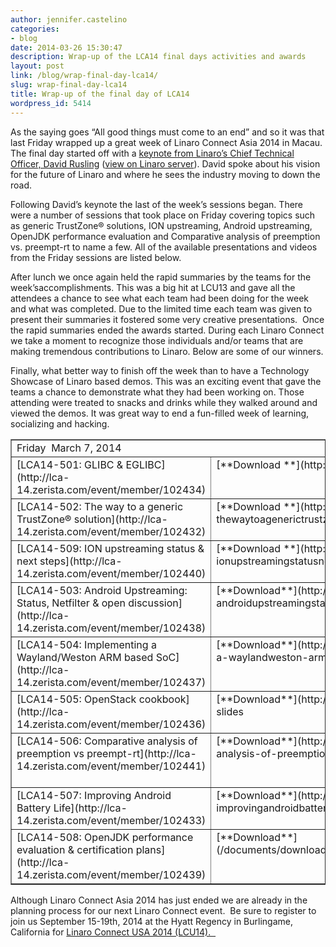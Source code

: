 ```yaml
---
author: jennifer.castelino
categories:
- blog
date: 2014-03-26 15:30:47
description: Wrap-up of the LCA14 final days activities and awards
layout: post
link: /blog/wrap-final-day-lca14/
slug: wrap-final-day-lca14
title: Wrap-up of the final day of LCA14
wordpress_id: 5414
---
```


As the saying goes “All good things must come to an end” and so it was that last Friday wrapped up a great week of Linaro Connect Asia 2014 in Macau. The final day started off with a [keynote from Linaro’s Chief Technical Officer, David Rusling](https://www.youtube.com/watch?v=AQRVNO4NEaM) ([view on Linaro server](http://people.linaro.org/linaro-connect/lca14/videos/03-07-Friday/Keynote-%20David%20Rusling.mp4)). David spoke about his vision for the future of Linaro and where he sees the industry moving to down the road.

Following David’s keynote the last of the week’s sessions began. There were a number of sessions that took place on Friday covering topics such as generic TrustZone® solutions, ION upstreaming, Android upstreaming, OpenJDK performance evaluation and Comparative analysis of preemption vs. preempt-rt to name a few. All of the available presentations and videos from the Friday sessions are listed below.

After lunch we once again held the rapid summaries by the teams for the week’saccomplishments. This was a big hit at LCU13 and gave all the attendees a chance to see what each team had been doing for the week and what was completed. Due to the limited time each team was given to present their summaries it fostered some very creative presentations.  Once the rapid summaries ended the awards started. During each Linaro Connect we take a moment to recognize those individuals and/or teams that are making tremendous contributions to Linaro. Below are some of our winners.


Finally, what better way to finish off the week than to have a Technology Showcase of Linaro based demos. This was an exciting event that gave the teams a chance to demonstrate what they had been working on. Those attending were treated to snacks and drinks while they walked around and viewed the demos. It was great way to end a fun-filled week of learning, socializing and hacking.

<table cellpadding="0" width="100%" cellspacing="0" border="1" class="table responsive-table" >
<tbody >
<tr >

<td colspan="4" width="874" valign="top" markdown="1">
Friday  March 7, 2014
</td>
</tr>
<tr >

<td width="268" valign="top" markdown="1">
[LCA14-501: GLIBC & EGLIBC](http://lca-14.zerista.com/event/member/102434)
</td>

<td width="175" valign="top" markdown="1">
[**Download **](http://www.slideshare.net/linaroorg/lca14-14501-glibceglibc)slides
</td>

<td width="204" valign="top" markdown="1">
[**Video**](https://www.youtube.com/watch?v=_xAo1zvmyC8&list=UUIVqQKxCyQLJS6xvSmfndLA) (You Tube)
</td>

<td width="227" valign="top" markdown="1">
[**Video**** **](http://people.linaro.org/linaro-connect/lca14/videos/03-07-Friday/LCA14-501-%20GLIBC%20&%20EGLIBC.mp4)(Linaro Server)
</td>
</tr>
<tr >

<td width="268" valign="top" markdown="1">
[LCA14-502: The way to a generic TrustZone® solution](http://lca-14.zerista.com/event/member/102432)
</td>

<td width="175" valign="top" markdown="1">
[**Download **](http://www.slideshare.net/linaroorg/lca14-502-thewaytoagenerictrustzonesolution)slides
</td>

<td width="204" valign="top" markdown="1">
No Video available
</td>

<td width="227" valign="top" markdown="1">
No Video available
</td>
</tr>
<tr >

<td width="268" valign="top" markdown="1">
[LCA14-509: ION upstreaming status & next steps](http://lca-14.zerista.com/event/member/102440)
</td>

<td width="175" valign="top" markdown="1">
[**Download **](http://www.slideshare.net/linaroorg/lca14-509-ionupstreamingstatusnextsteps)slides
</td>

<td width="204" valign="top" markdown="1">
[**Video**](https://www.youtube.com/watch?v=3ds_UJqX7mM) (You Tube)
</td>

<td width="227" valign="top" markdown="1">
[**Video** ](http://people.linaro.org/linaro-connect/lca14/videos/03-07-Friday/LCA14-509-%20ION%20upstreaming%20status%20&%20next%20steps.mp4)(Linaro Server)
</td>
</tr>
<tr >

<td width="268" valign="top" markdown="1">
[LCA14-503: Android Upstreaming: Status, Netfilter & open discussion](http://lca-14.zerista.com/event/member/102438)
</td>

<td width="175" valign="top" markdown="1">
[**Download**](http://www.slideshare.net/linaroorg/lca14-503-androidupstreamingstatusnetfilteropendiscussion) slides
</td>

<td width="204" valign="top" markdown="1">
[**Video**** **](https://www.youtube.com/watch?v=PyHdw-VReFM)(You Tube)
</td>

<td width="227" valign="top" markdown="1">
[**Video** ](http://people.linaro.org/linaro-connect/lca14/videos/03-07-Friday/LCA14-503-%20Android%20Upstreaming-%20Status,%20Netfilter%20&%20open%20discussion.mp4)(Linaro Server)
</td>
</tr>
<tr >

<td width="268" valign="top" markdown="1">
[LCA14-504: Implementing a Wayland/Weston ARM based SoC](http://lca-14.zerista.com/event/member/102437)
</td>

<td width="175" valign="top" markdown="1">
[**Download**](http://www.slideshare.net/linaroorg/lca14-lca14504-implementing-a-waylandweston-arm-based-soc) slides
</td>

<td width="204" valign="top" markdown="1">
[**Video**](https://www.youtube.com/watch?v=IAyVMS5XJS0) (You Tube)
</td>

<td width="227" valign="top" markdown="1">
[**Video** ](http://people.linaro.org/linaro-connect/lca14/videos/03-07-Friday/LCA14-504-%20Implementing%20a%20Wayland-Weston%20ARM%20based%20SoC.mp4)(Linaro Server)
</td>
</tr>
<tr >

<td width="268" valign="top" markdown="1">
[LCA14-505: OpenStack cookbook](http://lca-14.zerista.com/event/member/102436)
</td>

<td width="175" valign="top" markdown="1">
[**Download**](http://www.slideshare.net/linaroorg/lca14-505-openstackcookbook) slides
</td>

<td width="204" valign="top" markdown="1">
[**Video**](https://www.youtube.com/watch?v=-818b2DpDUs) (You Tube)
</td>

<td width="227" valign="top" markdown="1">
[**Video** ](http://people.linaro.org/linaro-connect/lca14/videos/03-07-Friday/LCA14-505-%20OpenStack%20cookbook.mp4)(Linaro Server)
</td>
</tr>
<tr >

<td width="268" valign="top" markdown="1">
[LCA14-506: Comparative analysis of preemption vs preempt-rt](http://lca-14.zerista.com/event/member/102441)
</td>

<td width="175" valign="top" markdown="1">
[**Download**](http://www.slideshare.net/linaroorg/lca14-lca14506-comparative-analysis-of-preemption-vs-preemptrt) slides
</td>

<td width="204" valign="top" markdown="1">
[**Video**](https://www.youtube.com/watch?v=QiguBicpB88) (You Tube)
</td>

<td width="227" valign="top" markdown="1">
[**Video** ](http://people.linaro.org/linaro-connect/lca14/videos/03-07-Friday/LCA14-506-%20Comparative%20analysis%20of%20preemption%20vs%20preempt-rt.mp4)(Linaro Server)
</td>
</tr>
<tr >

<td width="268" valign="top" markdown="1">
[LCA14-507: Improving Android Battery Life](http://lca-14.zerista.com/event/member/102433)
</td>

<td width="175" valign="top" markdown="1">
[**Download**](http://www.slideshare.net/linaroorg/lca14-507-improvingandroidbatterylife) slides
</td>

<td width="204" valign="top" markdown="1">
[**Video**](https://www.youtube.com/watch?v=aqqDHSheuaI) (You Tube)
</td>

<td width="227" valign="top" markdown="1">
[**Video** ](http://people.linaro.org/linaro-connect/lca14/videos/03-07-Friday/LCA14-507-%20Improving%20Android%20Battery%20Life.mp4)(Linaro Server)
</td>
</tr>
<tr >

<td width="268" valign="top" markdown="1">
[LCA14-508: OpenJDK performance evaluation & certification plans](http://lca-14.zerista.com/event/member/102439)
</td>

<td width="175" valign="top" markdown="1">
[**Download**](/documents/download/91c1d2f4fa171f0c3f33a72b01a42d3c53270588e2d36) slides
</td>

<td width="204" valign="top" markdown="1">
[**Video**](https://www.youtube.com/watch?v=42P4XN9C07I) (You Tube)
</td>

<td width="227" valign="top" markdown="1">
[**Video** ](http://people.linaro.org/linaro-connect/lca14/videos/03-07-Friday/LCA14-508-%20OpenJDK%20performance%20evaluation%20&%20certification%20plans.mp4)(Linaro Server)
</td>
</tr>
</tbody>
</table>


Although Linaro Connect Asia 2014 has just ended we are already in the planning process for our next Linaro Connect event.  Be sure to register to join us September 15-19th, 2014 at the Hyatt Regency in Burlingame, California for [Linaro Connect USA 2014 (LCU14).  ](http://connect.linaro.org/lca14)
